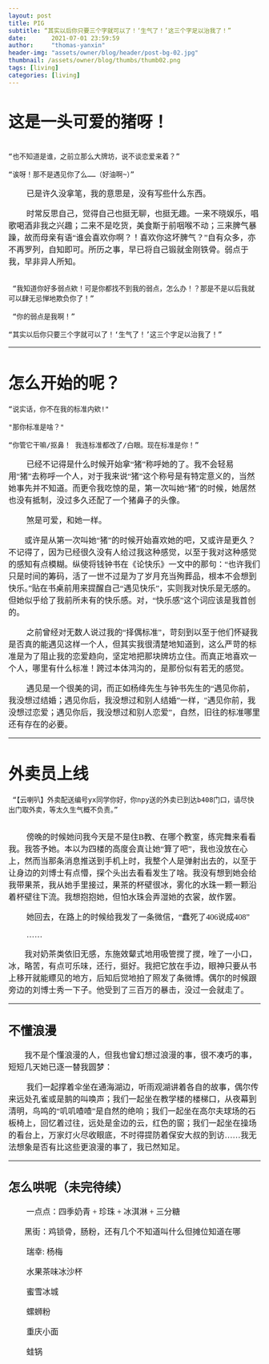 ```yaml
---
layout: post
title: PIG
subtitle: “其实以后你只要三个字就可以了！‘生气了！’这三个字足以治我了！”
date:       2021-07-01 23:59:59
author:     "thomas-yanxin"
header-img: "assets/owner/blog/header/post-bg-02.jpg"
thumbnail: /assets/owner/blog/thumbs/thumb02.png
tags: [living]
categories: [living]
---
```

<font face="方正舒体" size=3>


# 这是一头可爱的猪呀！
~~~~~~~~~~~~~~~~~~~~~~~~~~~~~~~~

“也不知道是谁，之前立那么大牌坊，说不谈恋爱来着？”

“诶呀！那不是遇见你了么……（好油啊~）”

~~~~~~~~~~~~~~~~~~~~~~~~~~~~~~~~


&emsp;&emsp; 已是许久没拿笔，我的意思是，没有写些什么东西。

&emsp;&emsp; 时常反思自己，觉得自己也挺无聊，也挺无趣。一来不晓娱乐，唱歌喝酒非我之兴趣；二来不是吃货，美食斯于前咽喉不动；三来脾气暴躁，故而母亲有语“谁会喜欢你啊？！喜欢你这坏脾气？”自有众多，亦不再罗列，自知即可。所历之事，早已将自己锻就金刚铁骨。弱点于我，早非异人所知。

~~~~~~~~~~~~~~~~~~~~~~~~~~~~~~~~

 “我知道你好多弱点欸！可是你都找不到我的弱点，怎么办！？那是不是以后我就可以肆无忌惮地欺负你了！”

 “你的弱点是我啊！”

“其实以后你只要三个字就可以了！‘生气了！’这三个字足以治我了！”
~~~~~~~~~~~~~~~~~~~~~~~~~~~~~~~~

-----------------------------------------------------------------------------

# 怎么开始的呢？

~~~~~~~~~~~~~~~~~~~~~~~~~~~~~~~~
“说实话，你不在我的标准内欸!"

"那你标准是啥？"

“你管它干嘛/抠鼻！ 我连标准都改了/白眼。现在标准是你！”
~~~~~~~~~~~~~~~~~~~~~~~~~~~~~~~~~~~~~~~~~~~~~~~~~

&emsp;&emsp; 已经不记得是什么时候开始拿“猪”称呼她的了。我不会轻易用“猪”去称呼一个人，对于我来说“猪”这个称号是有特定意义的，当然她事先并不知道。而更令我吃惊的是，第一次叫她“猪”的时候，她居然也没有抵制，没过多久还配了一个猪鼻子的头像。

&emsp;&emsp; 煞是可爱，和她一样。


&emsp;&emsp;或许是从第一次叫她“猪”的时候开始喜欢她的吧，又或许是更久？不记得了，因为已经很久没有人给过我这种感觉，以至于我对这种感觉的感知有点模糊。纵使将钱钟书在《论快乐》一文中的那句：“也许我们只是时间的筹码，活了一世不过是为了岁月充当殉葬品，根本不会想到快乐。”贴在书桌前用来提醒自己“遇见快乐”，实则我对快乐是无感的。但她似乎给了我前所未有的快乐感。对，“快乐感”这个词应该是我首创的。

&emsp;&emsp; 之前曾经对无数人说过我的“择偶标准”，苛刻到以至于他们怀疑我是否真的能遇见这样一个人，但其实我很清楚地知道到，这么严苛的标准是为了阻止我的恋爱趋向，坚定地把那块牌坊立住。而真正地喜欢一个人，哪里有什么标准！跨过本体鸿沟的，是那份似有若无的感觉。

&emsp;&emsp; 遇见是一个很美的词，而正如杨绛先生与钟书先生的“遇见你前，我没想过结婚；遇见你后，我没想过和别人结婚”一样，"遇见你前，我没想过恋爱；遇见你后，我没想过和别人恋爱”，自然，旧往的标准哪里还有存在的必要。

---------------------------------------------------------
# 外卖员上线

~~~~~~~~~~~~~~~~~~~~~~~~~~~~~~~~
 “【云喇叭】外卖配送编号yx同学你好，你npy送的外卖已到达b408门口，请尽快出门取外卖，等太久生气概不负责。”
 
~~~~~~~~~~~~~~~~~~~~~~~~~~~~~~~~
&emsp;&emsp; 傍晚的时候她问我今天是不是住B教、在哪个教室，练完舞来看看我。我答予她。本以为四楼的高度会真让她“算了吧”，我也没放在心上，然而当那条消息推送到手机上时，我整个人是弹射出去的，以至于让身边的刘博士有点懵，探个头出去看看发生了啥。我没有想到她会给我带果茶，我从她手里接过，果茶的杯壁很冰，雾化的水珠一颗一颗沿着杯壁往下流。我想抱抱她，但怕水珠会弄湿她的衣裳，故作罢。

&emsp;&emsp; 她回去，在路上的时候给我发了一条微信，“蠢死了406说成408”

&emsp;&emsp; ……

&emsp;&emsp;我对奶茶类依旧无感，东施效颦式地用吸管搅了搅，唑了一小口，冰，略苦，有点可乐味，还行，挺好。我把它放在手边，眼神只要从书上移开就能瞟见的地方，后知后觉地拍了照发了条微博。偶尔的时候跟旁边的刘博士秀一下子。他受到了三百万的暴击，没过一会就走了。

-------------------------------------------------------------------------------------------
## 不懂浪漫

&emsp;&emsp;我不是个懂浪漫的人，但我也曾幻想过浪漫的事，很不凑巧的事，短短几天她已逐一替我圆梦：

&emsp;&emsp; 我们一起撑着伞坐在通海湖边，听雨观湖讲着各自的故事，偶尔传来远处孔雀或是鹅的叫唤声；我们一起坐在教学楼的楼梯口，从夜幕到清明，鸟鸣的“叽叽喳喳”是自然的绝响；我们一起坐在高尔夫球场的石板椅上，回忆着过往，远处是金边的云，红色的窗；我们一起坐在操场的看台上，万家灯火尽收眼底，不时得提防着保安大叔的到访……我无法想象是否有比这些更浪漫的事了，我已然知足。



------------------------------------------------------------------------
## 怎么哄呢（未完待续）
&emsp;&emsp; 一点点：四季奶青 + 珍珠 + 冰淇淋 + 三分糖

&emsp;&emsp;黑街：鸡锁骨，肠粉，还有几个不知道叫什么但摊位知道在哪

&emsp;&emsp; 瑞幸: 杨梅

&emsp;&emsp; 水果茶味冰沙杯

&emsp;&emsp; 蜜雪冰城

&emsp;&emsp; 螺蛳粉

&emsp;&emsp; 重庆小面

&emsp;&emsp; 蛙锅
